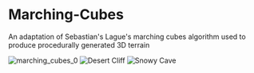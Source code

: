 # Marching-Cubes
 An adaptation of Sebastian's Lague's marching cubes algorithm used to produce procedurally generated 3D terrain
 
 ![marching_cubes_0](https://user-images.githubusercontent.com/15033950/209838823-6f11f14e-8306-4d80-8e0e-1795bbc87674.jpg)
 ![Desert Cliff](https://user-images.githubusercontent.com/15033950/209840813-be95c67c-4a43-41e6-9e5a-2c4c32c239ed.jpg)
 ![Snowy Cave](https://user-images.githubusercontent.com/15033950/209841371-e65dd30c-0266-4366-ab37-b2e46cc1c934.jpg)

